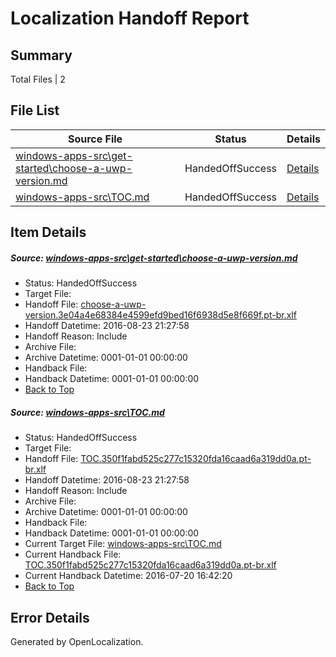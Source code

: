 # <a name='report-top'></a> Localization Handoff Report

## Summary
 Total Files | 2

## File List
 Source File | Status | Details 
 ----------- | ------ | ------- 
 [windows-apps-src\get-started\choose-a-uwp-version.md](https://github.com/Microsoft/windows-apps/blob/92752e7bbdb7e4e121dcc72d1daf645b390d1c0c/windows-apps-src/get-started/choose-a-uwp-version.md) | HandedOffSuccess | [Details](#808714e2c0b5682feac81e8024c35512c345b0a83546)
 [windows-apps-src\TOC.md](https://github.com/Microsoft/windows-apps/blob/92752e7bbdb7e4e121dcc72d1daf645b390d1c0c/windows-apps-src/TOC.md) | HandedOffSuccess | [Details](#55e06a0fab7f5998fd1a0b813f306eb1b4737ed87937)

## Item Details
##### <a name='808714e2c0b5682feac81e8024c35512c345b0a83546'></a> Source: [windows-apps-src\get-started\choose-a-uwp-version.md](https://github.com/Microsoft/windows-apps/blob/92752e7bbdb7e4e121dcc72d1daf645b390d1c0c/windows-apps-src/get-started/choose-a-uwp-version.md)
* Status: HandedOffSuccess
* Target File: 
* Handoff File: [choose-a-uwp-version.3e04a4e68384e4599efd9bed16f6938d5e8f669f.pt-br.xlf](https://github.com/Microsoft/WDG.handoff/blob/8db540624dad401da5820e4cc6aa297d3f497def/ol-handoff/Microsoft/windows-apps.pt-br/master/choose-a-uwp-version.3e04a4e68384e4599efd9bed16f6938d5e8f669f.pt-br.xlf)
* Handoff Datetime: 2016-08-23 21:27:58
* Handoff Reason: Include
* Archive File: 
* Archive Datetime: 0001-01-01 00:00:00
* Handback File: 
* Handback Datetime: 0001-01-01 00:00:00
* [Back to Top](#report-top)

##### <a name='55e06a0fab7f5998fd1a0b813f306eb1b4737ed87937'></a> Source: [windows-apps-src\TOC.md](https://github.com/Microsoft/windows-apps/blob/92752e7bbdb7e4e121dcc72d1daf645b390d1c0c/windows-apps-src/TOC.md)
* Status: HandedOffSuccess
* Target File: 
* Handoff File: [TOC.350f1fabd525c277c15320fda16caad6a319dd0a.pt-br.xlf](https://github.com/Microsoft/WDG.handoff/blob/8db540624dad401da5820e4cc6aa297d3f497def/ol-handoff/Microsoft/windows-apps.pt-br/master/TOC.350f1fabd525c277c15320fda16caad6a319dd0a.pt-br.xlf)
* Handoff Datetime: 2016-08-23 21:27:58
* Handoff Reason: Include
* Archive File: 
* Archive Datetime: 0001-01-01 00:00:00
* Handback File: 
* Handback Datetime: 0001-01-01 00:00:00
* Current Target File: [windows-apps-src\TOC.md](https://github.com/Microsoft/windows-apps.pt-br/blob/dbf044f5167007197ae221733c90ee5d3e669f73/windows-apps-src/TOC.md)
* Current Handback File: [TOC.350f1fabd525c277c15320fda16caad6a319dd0a.pt-br.xlf](https://github.com/Microsoft/WDG.handback/blob/cbf08cbc88fac88dd61c866fefb7cd76d2b0d9a8/ol-handback/Microsoft/windows-apps.pt-br/master/TOC.350f1fabd525c277c15320fda16caad6a319dd0a.pt-br.xlf)
* Current Handback Datetime: 2016-07-20 16:42:20
* [Back to Top](#report-top)


## Error Details

Generated by OpenLocalization.
